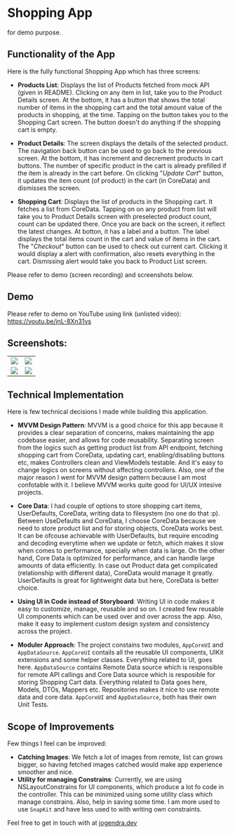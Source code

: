 # Shopping App
for demo purpose.
## Functionality of the App

Here is the  fully functional Shopping App which has three screens:
- **Products List**: Displays the list of Products fetched from mock API (given in README). Clicking on any item in list, take you to the Product Details screen.
At the bottom, it has a button that shows the total number of items in the shopping cart and the total amount value of the products in shopping, at the time. Tapping on the button takes you to the Shopping Cart screen. The button doesn't do anything if the shopping cart is empty.

- **Product Details**: The screen displays the details of the selected product. The navigation back button can be used to go back to the previous screen. 
At the bottom, it has increment and decrement products in cart buttons. The number of specific product in the cart is already prefilled if the item is already in the cart before. 
On clicking "_Update Cart_" button, it updates the item count (of product) in the cart (in CoreData) and dismisses the screen.

- **Shopping Cart**: Displays the list of products in the Shopping cart. It fetches a list from CoreData. Tapping on on any product from list will take you to Product Details screen with preselected product count, count can be updated there. Once you are back on the screen, it reflect the latest changes.
At botton, it has a label and a button. The label displays the total items count in the cart and value of items in the cart. The "_Checkout_" button can be used to check out current cart. Clicking it would display a alert with confirmation, also resets everything in the cart. Dismissing alert would take you back to Product List screen.

Please refer to demo (screen recording) and screenshots below.

## Demo

Please refer to demo on YouTube using link (unlisted video): https://youtu.be/jnL-8Xn31vs

## Screenshots:

<table>
<tr>
<td>
<img src="https://user-images.githubusercontent.com/20956124/226170488-3d28ff12-cecd-47a5-a3c8-ca6f084cfd6a.png">
</td>
<td>
<img src="https://user-images.githubusercontent.com/20956124/226170516-8f350b83-33ce-42a0-8e01-e46785fd4c4c.png">
</td>
</tr>
<tr>
<td>
<img src="https://user-images.githubusercontent.com/20956124/226170644-a98c9ca0-4f68-445f-b1d9-818b6c0a1be6.png">
</td>
<td>
<img src="https://user-images.githubusercontent.com/20956124/226170646-1a26ecfe-1ae1-436b-baac-ffcc78719dc9.png">
</td>
</tr>
</table>

## Technical Implementation

Here is few technical decisions I made while building this application.
- **MVVM Design Pattern**: MVVM is a good choice for this app because it provides a clear separation of concerns, makes maintaining the app codebase easier, and allows for code reusability. Separating screen from the logics such as getting product list from API endpoint, fetching shopping cart from CoreData, updating cart, enabling/disabling buttons etc, makes Controllers clean and ViewModels testable. And it's easy to change logics on screens without affecting controllers. 
Also, one of the major reason I went for MVVM design pattern because I am most confotable with it. I believe MVVM works quite good for UI/UX intesive projects.

- **Core Data**: I had couple of options to store shopping cart items, UserDefaults, CoreData, writing data to filesystem (no one do that :p). Between UseDefaults and CoreData, I choose CoreData because we need to store product list and for storing objects, CoreData works best. It can be ofcouse achievable with UserDefaults, but require encoding and decoding everytime when we update or fetch, which makes it slow when comes to performance, specially when data is large. On the other hand, Core Data is optimized for performance, and can handle large amounts of data efficiently.
In case out Product data get complicated (relationship with different data), CoreData would manage it greatly. UserDefaults is great for lightweight data but here, CoreData is better choice.

- **Using UI in Code instead of Storyboard**:  Writing UI in code makes it easy to customize, manage, reusable and so on. I created few reusable UI components which can be used over and over across the app. Also, make it easy to implement custom design system and consistency across the project. 

- **Moduler Approach**: The project constains two modules, `AppCoreUI` and `AppDataSource`. 
`AppCoreUI` contails all the reusable UI components, UIKit extensions and some helper classes. Everything related to UI, goes here.
`AppDataSource` contains Remote Data source which is responsible for remote API callings and Core Data source which is resposible for storing Shopping Cart data. Everything related to Data goes here, Models, DTOs, Mappers etc. Repositories makes it nice to use remote data and core data.
`AppCoreUI` and `AppDataSource`, both has their own Unit Tests.

## Scope of Improvements

Few things I feel can be improved:
- **Catching Images**: We fetch a lot of images from remote, list can grows bigger, so having fetched images catched would make app experience smoother and nice.
- **Utility for managing Constrains**: Currently, we are using NSLayoutConstrains for UI components, which produce a lot fo code in the controller. This can be minimized using some utility class which manage constrains. Also, help in saving some time. I am more used to use `SnapKit` and have less used to with writing own constraints.

Feel free to get in touch with at [jogendra.dev](https://jogendra.dev/)

